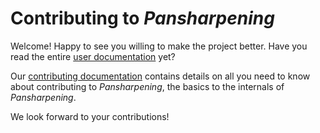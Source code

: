 # Contributing to _Pansharpening_

Welcome! Happy to see you willing to make the project better. Have you read the entire
[user documentation](https://pansharpening.readthedocs.io/en/latest/) yet?

Our [contributing documentation](https://pansharpening.readthedocs.org/en/latest/contributing/)
contains details on all you need to know about contributing to _Pansharpening_, the basics to
the internals of _Pansharpening_.

We look forward to your contributions!
